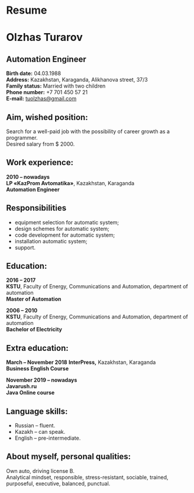
# **Resume**
# **Olzhas Turarov**  
## Automation Engineer  
**Birth date:**	04.03.1988  
**Address:**	Kazakhstan, Karaganda, Alikhanova street, 37/3  
**Family status:**	Married with two children  
**Phone number:**	+7 701 450 57 21  
**E-mail:**	tuolzhas@gmail.com  
  
## Aim, wished position:  
Search for a well-paid job with the possibility of career growth as a programmer.  
Desired salary from $ 2000.

  
## Work experience: 	
**2010 – nowadays**  
**LP «KazProm Avtomatika»**, Kazakhstan, Karaganda  
**Automation Engineer**  
  
## Responsibilities  
-	equipment selection for automatic system;  
-	design schemes for automatic system;  
-	code development for automatic system;  
-	installation automatic system;  
-	support.  
	  
## Education: 	
**2016 – 2017**  
**KSTU**, Faculty of Energy, Communications and Automation, department of automation  
**Master of Automation** 

**2006 – 2010**  
**KSTU**, Faculty of Energy, Communications and Automation, department of automation  
**Bachelor of Electricity** 
  
## Extra education: 	
**March – November 2018** 
**InterPress,** Kazakhstan, Karaganda  
**Business English Course**  
  
**November 2019 – nowadays**  
**Javarush.ru**  
**Java Online course**  
  
## Language skills: 	
- Russian – fluent.  
- Kazakh – can speak.   
- English – pre-intermediate.  
  

## About myself, personal qualities:	 
Own auto, driving license B.  
Analytical mindset, responsible, stress-resistant, sociable, trained, purposeful, executive, balanced, punctual.  

